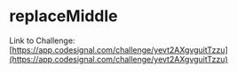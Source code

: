 # replaceMiddle

Link to Challenge: [https://app.codesignal.com/challenge/yevt2AXgvguitTzzu](https://app.codesignal.com/challenge/yevt2AXgvguitTzzu)